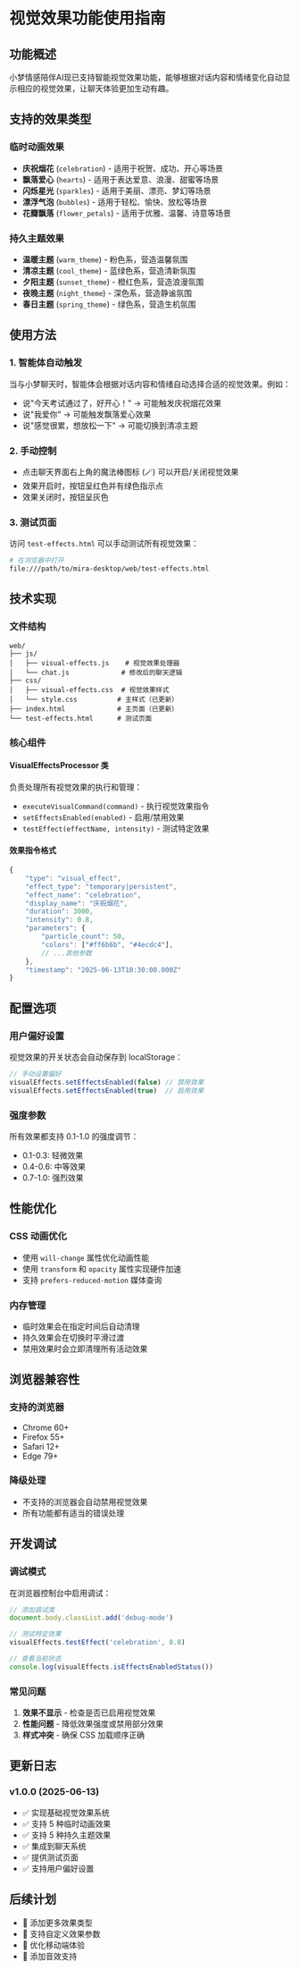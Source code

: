 # 视觉效果功能使用指南

## 功能概述

小梦情感陪伴AI现已支持智能视觉效果功能，能够根据对话内容和情绪变化自动显示相应的视觉效果，让聊天体验更加生动有趣。

## 支持的效果类型

### 临时动画效果
- **庆祝烟花** (`celebration`) - 适用于祝贺、成功、开心等场景
- **飘落爱心** (`hearts`) - 适用于表达爱意、浪漫、甜蜜等场景
- **闪烁星光** (`sparkles`) - 适用于美丽、漂亮、梦幻等场景
- **漂浮气泡** (`bubbles`) - 适用于轻松、愉快、放松等场景
- **花瓣飘落** (`flower_petals`) - 适用于优雅、温馨、诗意等场景

### 持久主题效果
- **温暖主题** (`warm_theme`) - 粉色系，营造温馨氛围
- **清凉主题** (`cool_theme`) - 蓝绿色系，营造清新氛围
- **夕阳主题** (`sunset_theme`) - 橙红色系，营造浪漫氛围
- **夜晚主题** (`night_theme`) - 深色系，营造静谧氛围
- **春日主题** (`spring_theme`) - 绿色系，营造生机氛围

## 使用方法

### 1. 智能体自动触发
当与小梦聊天时，智能体会根据对话内容和情绪自动选择合适的视觉效果。例如：
- 说"今天考试通过了，好开心！" → 可能触发庆祝烟花效果
- 说"我爱你" → 可能触发飘落爱心效果
- 说"感觉很累，想放松一下" → 可能切换到清凉主题

### 2. 手动控制
- 点击聊天界面右上角的魔法棒图标 (🪄) 可以开启/关闭视觉效果
- 效果开启时，按钮呈红色并有绿色指示点
- 效果关闭时，按钮呈灰色

### 3. 测试页面
访问 `test-effects.html` 可以手动测试所有视觉效果：
```bash
# 在浏览器中打开
file:///path/to/mira-desktop/web/test-effects.html
```

## 技术实现

### 文件结构
```
web/
├── js/
│   ├── visual-effects.js    # 视觉效果处理器
│   └── chat.js             # 修改后的聊天逻辑
├── css/
│   ├── visual-effects.css  # 视觉效果样式
│   └── style.css          # 主样式（已更新）
├── index.html             # 主页面（已更新）
└── test-effects.html      # 测试页面
```

### 核心组件

#### VisualEffectsProcessor 类
负责处理所有视觉效果的执行和管理：
- `executeVisualCommand(command)` - 执行视觉效果指令
- `setEffectsEnabled(enabled)` - 启用/禁用效果
- `testEffect(effectName, intensity)` - 测试特定效果

#### 效果指令格式
```javascript
{
    "type": "visual_effect",
    "effect_type": "temporary|persistent", 
    "effect_name": "celebration",
    "display_name": "庆祝烟花",
    "duration": 3000,
    "intensity": 0.8,
    "parameters": {
        "particle_count": 50,
        "colors": ["#ff6b6b", "#4ecdc4"],
        // ...其他参数
    },
    "timestamp": "2025-06-13T10:30:00.000Z"
}
```

## 配置选项

### 用户偏好设置
视觉效果的开关状态会自动保存到 localStorage：
```javascript
// 手动设置偏好
visualEffects.setEffectsEnabled(false) // 禁用效果
visualEffects.setEffectsEnabled(true)  // 启用效果
```

### 强度参数
所有效果都支持 0.1-1.0 的强度调节：
- 0.1-0.3: 轻微效果
- 0.4-0.6: 中等效果  
- 0.7-1.0: 强烈效果

## 性能优化

### CSS 动画优化
- 使用 `will-change` 属性优化动画性能
- 使用 `transform` 和 `opacity` 属性实现硬件加速
- 支持 `prefers-reduced-motion` 媒体查询

### 内存管理
- 临时效果会在指定时间后自动清理
- 持久效果会在切换时平滑过渡
- 禁用效果时会立即清理所有活动效果

## 浏览器兼容性

### 支持的浏览器
- Chrome 60+
- Firefox 55+
- Safari 12+
- Edge 79+

### 降级处理
- 不支持的浏览器会自动禁用视觉效果
- 所有功能都有适当的错误处理

## 开发调试

### 调试模式
在浏览器控制台中启用调试：
```javascript
// 添加调试类
document.body.classList.add('debug-mode')

// 测试特定效果
visualEffects.testEffect('celebration', 0.8)

// 查看当前状态
console.log(visualEffects.isEffectsEnabledStatus())
```

### 常见问题
1. **效果不显示** - 检查是否已启用视觉效果
2. **性能问题** - 降低效果强度或禁用部分效果
3. **样式冲突** - 确保 CSS 加载顺序正确

## 更新日志

### v1.0.0 (2025-06-13)
- ✅ 实现基础视觉效果系统
- ✅ 支持 5 种临时动画效果
- ✅ 支持 5 种持久主题效果  
- ✅ 集成到聊天系统
- ✅ 提供测试页面
- ✅ 支持用户偏好设置

## 后续计划

- 🔄 添加更多效果类型
- 🔄 支持自定义效果参数
- 🔄 优化移动端体验
- 🔄 添加音效支持
